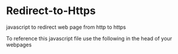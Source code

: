 # Redirect-to-Https
javascript to redirect web page from http to https

To reference this javascript file use the following in the head of your webpages
  
<script src="./redirectToHttps.js"></script>
